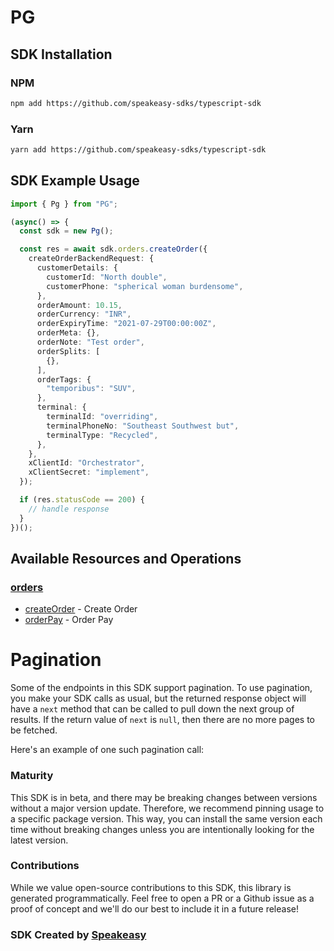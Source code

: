 # PG

<!-- Start SDK Installation -->
## SDK Installation

### NPM

```bash
npm add https://github.com/speakeasy-sdks/typescript-sdk
```

### Yarn

```bash
yarn add https://github.com/speakeasy-sdks/typescript-sdk
```
<!-- End SDK Installation -->

## SDK Example Usage
<!-- Start SDK Example Usage -->
```typescript
import { Pg } from "PG";

(async() => {
  const sdk = new Pg();

  const res = await sdk.orders.createOrder({
    createOrderBackendRequest: {
      customerDetails: {
        customerId: "North double",
        customerPhone: "spherical woman burdensome",
      },
      orderAmount: 10.15,
      orderCurrency: "INR",
      orderExpiryTime: "2021-07-29T00:00:00Z",
      orderMeta: {},
      orderNote: "Test order",
      orderSplits: [
        {},
      ],
      orderTags: {
        "temporibus": "SUV",
      },
      terminal: {
        terminalId: "overriding",
        terminalPhoneNo: "Southeast Southwest but",
        terminalType: "Recycled",
      },
    },
    xClientId: "Orchestrator",
    xClientSecret: "implement",
  });

  if (res.statusCode == 200) {
    // handle response
  }
})();
```
<!-- End SDK Example Usage -->

<!-- Start SDK Available Operations -->
## Available Resources and Operations


### [orders](docs/sdks/orders/README.md)

* [createOrder](docs/sdks/orders/README.md#createorder) - Create Order
* [orderPay](docs/sdks/orders/README.md#orderpay) - Order Pay
<!-- End SDK Available Operations -->



<!-- Start Dev Containers -->

<!-- End Dev Containers -->



<!-- Start Pagination -->
# Pagination

Some of the endpoints in this SDK support pagination. To use pagination, you make your SDK calls as usual, but the
returned response object will have a `next` method that can be called to pull down the next group of results. If the
return value of `next` is `null`, then there are no more pages to be fetched.

Here's an example of one such pagination call:
<!-- End Pagination -->

<!-- Placeholder for Future Speakeasy SDK Sections -->



### Maturity

This SDK is in beta, and there may be breaking changes between versions without a major version update. Therefore, we recommend pinning usage
to a specific package version. This way, you can install the same version each time without breaking changes unless you are intentionally
looking for the latest version.

### Contributions

While we value open-source contributions to this SDK, this library is generated programmatically.
Feel free to open a PR or a Github issue as a proof of concept and we'll do our best to include it in a future release!

### SDK Created by [Speakeasy](https://docs.speakeasyapi.dev/docs/using-speakeasy/client-sdks)
